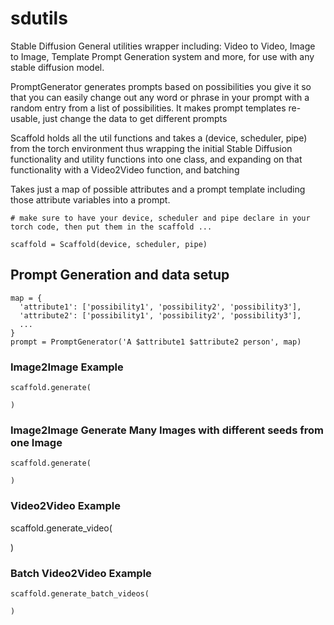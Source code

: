 # sdutils
Stable Diffusion General utilities wrapper including: Video to Video, Image to Image, Template Prompt Generation system and more, for use with any stable diffusion model.

PromptGenerator generates prompts based on possibilities you give it so that you can easily change out any word or phrase in your prompt with a random entry from a list of possibilities.  It makes prompt templates re-usable, just change the data to get different prompts

Scaffold holds all the util functions and takes a (device, scheduler, pipe) from the torch environment thus wrapping the initial Stable Diffusion functionality and utility functions into one class, and expanding on that functionality with a Video2Video function, and batching


Takes just a map of possible attributes and a prompt template including those attribute variables into a prompt.

```
# make sure to have your device, scheduler and pipe declare in your torch code, then put them in the scaffold ...

scaffold = Scaffold(device, scheduler, pipe)
```

## Prompt Generation and data setup
```
map = {
  'attribute1': ['possibility1', 'possibility2', 'possibility3'],
  'attribute2': ['possibility1', 'possibility2', 'possibility3'],
  ...
}
prompt = PromptGenerator('A $attribute1 $attribute2 person', map)
```

### Image2Image Example
```
scaffold.generate(

)
```

### Image2Image Generate Many Images with different seeds from one Image
```
scaffold.generate(

)
```
### Video2Video Example

scaffold.generate_video(

)

### Batch Video2Video Example
```
scaffold.generate_batch_videos(

)
```
